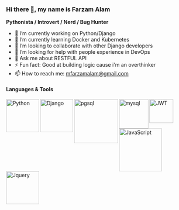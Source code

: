 ### Hi there 👋, my name is Farzam Alam

**Pythonista / Introvert / Nerd / Bug Hunter**

- 🔭 I’m currently working on Python/Django
- 🌱 I’m currently learning Docker and Kubernetes
- 👯 I’m looking to collaborate with other Django developers
- 🤔 I’m looking for help with people experience in DevOps
- 💬 Ask me about RESTFUL API
- ⚡ Fun fact: Good at building logic cause i'm an overthinker
- 📫 How to reach me: mfarzamalam@gmail.com


#### Languages & Tools
<img align="left" alt="Python" width="90px" src="https://img.shields.io/badge/Python-FFD43B?style=for-the-badge&logo=python&logoColor=blue" /> 
<img align="left" alt="Django" width="90px" src="https://img.shields.io/badge/Django-092E20?style=for-the-badge&logo=django&logoColor=green" /> 
<img align="left" alt="pgsql" width="120px" src="https://img.shields.io/badge/PostgreSQL-316192?style=for-the-badge&logo=postgresql&logoColor=white" />
<img align="left" alt="mysql" width="80px" src="https://img.shields.io/badge/MySQL-005C84?style=for-the-badge&logo=mysql&logoColor=white" />

<img align="left" alt="JWT" width="65px" src="https://img.shields.io/badge/JWT-000000?style=for-the-badge&logo=JSON%20web%20tokens&logoColor=white"/>
<img align="left" alt="JavaScript" width="117px" src="https://img.shields.io/badge/JavaScript-323330?style=for-the-badge&logo=javascript&logoColor=F7DF1E" />
<img align="left" alt="Jquery" width="90px" src="https://img.shields.io/badge/jQuery-0769AD?style=for-the-badge&logo=jquery&logoColor=white" /> 


<!-- 
https://github.com/alexandresanlim/Badges4-README.md-Profile 
-->
